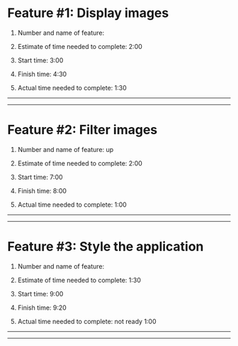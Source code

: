 # Feature #1: Display images

1. Number and name of feature: 

2. Estimate of time needed to complete: 2:00

3. Start time: 3:00

4. Finish time: 4:30

5. Actual time needed to complete: 1:30

****************************************************************************
****************************************************************************

# Feature #2: Filter images

1. Number and name of feature: up

2. Estimate of time needed to complete: 2:00

3. Start time: 7:00

4. Finish time: 8:00

5. Actual time needed to complete: 1:00

****************************************************************************
****************************************************************************

# Feature #3: Style the application

1. Number and name of feature: 

2. Estimate of time needed to complete: 1:30

3. Start time: 9:00

4. Finish time: 9:20

5. Actual time needed to complete: not ready 1:00

****************************************************************************
****************************************************************************